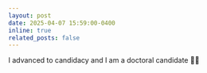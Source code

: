 ```yaml
---
layout: post
date: 2025-04-07 15:59:00-0400
inline: true
related_posts: false
---
```


I advanced to candidacy and I am a doctoral candidate :man_student:	